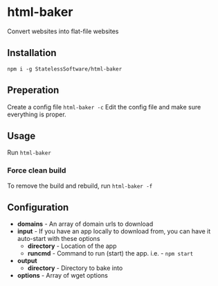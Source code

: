 # html-baker
Convert websites into flat-file websites

## Installation

```
npm i -g StatelessSoftware/html-baker
```

## Preperation

Create a config file `html-baker -c`
Edit the config file and make sure everything is proper.

## Usage

Run `html-baker`

### Force clean build

To remove the build and rebuild, run `html-baker -f`

## Configuration

- **domains** - An array of domain urls to download
- **input** - If you have an app locally to download from, you can have it auto-start with these options
    - **directory** - Location of the app
    - **runcmd** - Command to run (start) the app. i.e. - `npm start`
- **output**
    - **directory** - Directory to bake into
- **options** - Array of wget options
